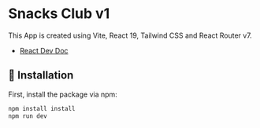 # Snacks Club v1

This App is created using Vite, React 19, Tailwind CSS and React Router v7.

- [React Dev Doc](https://react.dev/)

## 🚀 Installation

First, install the package via npm:

```sh
npm install install
npm run dev
```
